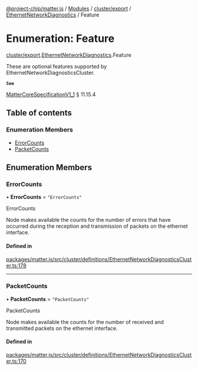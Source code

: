 [@project-chip/matter.js](../README.md) / [Modules](../modules.md) / [cluster/export](../modules/cluster_export.md) / [EthernetNetworkDiagnostics](../modules/cluster_export.EthernetNetworkDiagnostics.md) / Feature

# Enumeration: Feature

[cluster/export](../modules/cluster_export.md).[EthernetNetworkDiagnostics](../modules/cluster_export.EthernetNetworkDiagnostics.md).Feature

These are optional features supported by EthernetNetworkDiagnosticsCluster.

**`See`**

[MatterCoreSpecificationV1_1](../interfaces/spec_export.MatterCoreSpecificationV1_1.md) § 11.15.4

## Table of contents

### Enumeration Members

- [ErrorCounts](cluster_export.EthernetNetworkDiagnostics.Feature.md#errorcounts)
- [PacketCounts](cluster_export.EthernetNetworkDiagnostics.Feature.md#packetcounts)

## Enumeration Members

### ErrorCounts

• **ErrorCounts** = ``"ErrorCounts"``

ErrorCounts

Node makes available the counts for the number of errors that have occurred during the reception and
transmission of packets on the ethernet interface.

#### Defined in

[packages/matter.js/src/cluster/definitions/EthernetNetworkDiagnosticsCluster.ts:178](https://github.com/project-chip/matter.js/blob/3adaded6/packages/matter.js/src/cluster/definitions/EthernetNetworkDiagnosticsCluster.ts#L178)

___

### PacketCounts

• **PacketCounts** = ``"PacketCounts"``

PacketCounts

Node makes available the counts for the number of received and transmitted packets on the ethernet interface.

#### Defined in

[packages/matter.js/src/cluster/definitions/EthernetNetworkDiagnosticsCluster.ts:170](https://github.com/project-chip/matter.js/blob/3adaded6/packages/matter.js/src/cluster/definitions/EthernetNetworkDiagnosticsCluster.ts#L170)
